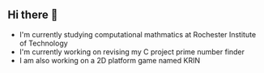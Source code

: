 ## Hi there 👋

- I'm currently studying computational mathmatics at Rochester Institute of Technology
- I'm currently working on revising my C project prime number finder
- I am also working on a 2D platform game named KRIN

<!--
**cainisdelta1/cainisdelta1** is a ✨ _special_ ✨ repository because its `README.md` (this file) appears on your GitHub profile.

Here are some ideas to get you started:

- 🔭 I’m currently working on ...
- 🌱 I’m currently learning ...
- 👯 I’m looking to collaborate on ...
- 🤔 I’m looking for help with ...
- 💬 Ask me about ...
- 📫 How to reach me: ...
- 😄 Pronouns: ...
- ⚡ Fun fact: ...
-->
